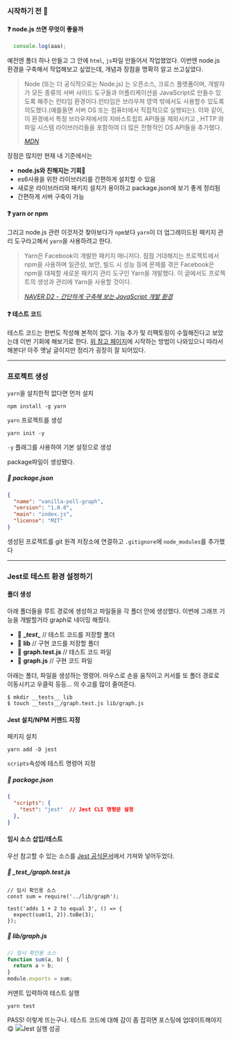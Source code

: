 ### 시작하기 전 🤔
#### ❓ node.js 쓰면 무엇이 좋을까
```Javascript
  console.log(aaa);
```
예전엔 폴더 하나 만들고 그 안에 <code>html</code>, <code>js</code>파일 만들어서 작업했었다.
이번엔 node.js 환경을 구축해서 작업해보고 싶었는데, 개념과 장점을 명확히 알고 쓰고싶었다.
> Node (또는 더 공식적으로는 Node.js) 는 오픈소스, 크로스 플랫폼이며, 개발자가 모든 종류의 서버 사이드 도구들과 어플리케이션을 JavaScript로 만들수 있도록 해주는 런타임 환경이다.런타임은 브라우져 영역 밖에서도 사용할수 있도록 의도했다.(예를들면 서버 OS 또는 컴퓨터에서 직접적으로 실행되는). 이와 같이,  이 환경에서 특정 브라우져에서의 자바스트립트 API들을 제외시키고 ,  HTTP 와 파일 시스템 라이브러리들을 포함하여 더 많은 전형적인 OS API들을 추가했다.  
> 
> <cite>[MDN](https://developer.mozilla.org/ko/docs/Learn/Server-side/Express_Nodejs/Introduction#express%EC%99%80_node%EB%9E%80)</cite>

장점은 많지만 현재 내 기준에서는
- **node.js와 친해지는 기회💚**
- es6사용을 위한 라이브러리를 간편하게 설치할 수 있음
- 새로운 라이브러리와 패키지 설치가 용이하고 package.json에 보기 좋게 정리됨
- 간편하게 서버 구축이 가능

#### ❓ yarn or npm
그리고 node.js 관련 이것저것 찾아보다가 <code>npm</code>보다 <code>yarn</code>이 더 업그레이드된 패키지 관리 도구라고해서 <code>yarn</code>을 사용하려고 한다.

>Yarn은 Facebook이 개발한 패키지 매니저다. 점점 거대해지는 프로젝트에서 npm을 사용하며 일관성, 보안, 빌드 시 성능 등에 문제를 겪은 Facebook은 npm을 대체할 새로운 패키지 관리 도구인 Yarn을 개발했다. 이 글에서도 프로젝트의 생성과 관리에 Yarn을 사용할 것이다.
>
> <cite>[NAVER D2 - 간단하게 구축해 보는 JavaScript 개발 환경](https://d2.naver.com/helloworld/2564557)</cite>

#### ❓ 테스트 코드
테스트 코드는 한번도 작성해 본적이 없다.
기능 추가 및 리팩토링이 수월해진다고 보았는데 이번 기회에 해보기로 한다.
[위 참고 페이지](https://d2.naver.com/helloworld/2564557)에 시작하는 방법이 나와있으니 따라서 해본다! 아주 옛날 글이지만 정리가 굉장히 잘 되어있다.

- - -

### 프로젝트 생성
<code>yarn</code>을 설치한적 없다면 먼저 설치

```
npm install -g yarn
```
<code>yarn</code> 프로젝트를 생성

```
yarn init -y
```
<code>-y</code> 플래그를 사용하여 기본 설정으로 생성

package파일이 생성됐다.
##### 📃 package.json

```json
{
  "name": "vanilla-poll-graph",
  "version": "1.0.0",
  "main": "index.js",
  "license": "MIT"
}

```

생성된 프로젝트를 git 원격 저장소에 연결하고
<code>.gitignore</code>에 <code>node_modules</code>를 추가했다
- - -

### Jest로 테스트 환경 설정하기
#### 폴더 생성

아래 폴더들을 루트 경로에 생성하고 파일들을 각 폴더 안에 생성했다.
이번에 그래프 기능을 개발할거라 graph로 네이밍 해줬다.
- 📁 **\__test__** // 테스트 코드를 저장할 폴더 
- 📁 **lib** // 구현 코드를 저장할 폴더
- 📃 **graph.test.js** // 테스트 코드 파일
- 📃 **graph.js** // 구현 코드 파일

아래는 폴더, 파일을 생성하는 명령어.
마우스로 손을 움직이고 커서를 또 폴더 경로로 이동시키고 우클릭 등등... 의 수고를 많이 줄여준다.

```
$ mkdir __tests__ lib
$ touch __tests__/graph.test.js lib/graph.js
```

#### Jest 설치/NPM 커맨드 지정
패키지 설치

```
yarn add -D jest
```

<code>scripts</code>속성에 테스트 명령어 지정

##### 📃 package.json

```json
{
  "scripts": {
    "test": "jest"	// Jest CLI 명령문 설정
  },
}
```

#### 임시 소스 삽입/테스트

우선 참고할 수 있는 소스를 [Jest 공식문서](https://jestjs.io/docs/getting-started)에서 가져와 넣어두었다.
##### 📃 \__test__/graph.test.js 

```
// 임시 확인용 소스
const sum = require('../lib/graph');

test('adds 1 + 2 to equal 3', () => {
  expect(sum(1, 2)).toBe(3);
});    
```
##### 📃 lib/graph.js

```javascript
// 임시 확인용 소스
function sum(a, b) {
  return a + b;
}
module.exports = sum;
```
커맨트 입력하여 테스트 실행

```
yarn test
```
PASS! 이렇게 뜨는구나.
테스트 코드에 대해 감이 좀 잡히면 포스팅에 업데이트해야지😋
![Jest 실행 성공](https://images.velog.io/images/sssjsjj/post/f10a877f-222d-48c1-967a-1aea133294f8/image.png)